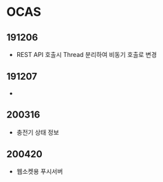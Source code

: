 # OCAS

## 191206
* REST API 호출시 Thread 분리하여 비동기 호출로 변경 

## 191207
* 

## 200316
* 충전기 상태 정보 

## 200420
* 웹소켓용 푸시서버 
